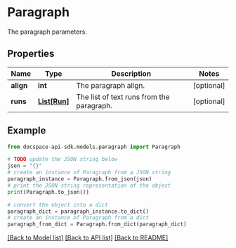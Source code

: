 # Paragraph
The paragraph parameters.

## Properties

Name | Type | Description | Notes
------------ | ------------- | ------------- | -------------
**align** | **int** | The paragraph align. | [optional] 
**runs** | [**List[Run]**](Run.md) | The list of text runs from the paragraph. | [optional] 

## Example

```python
from docspace-api-sdk.models.paragraph import Paragraph

# TODO update the JSON string below
json = "{}"
# create an instance of Paragraph from a JSON string
paragraph_instance = Paragraph.from_json(json)
# print the JSON string representation of the object
print(Paragraph.to_json())

# convert the object into a dict
paragraph_dict = paragraph_instance.to_dict()
# create an instance of Paragraph from a dict
paragraph_from_dict = Paragraph.from_dict(paragraph_dict)
```
[[Back to Model list]](../README.md#documentation-for-models) [[Back to API list]](../README.md#documentation-for-api-endpoints) [[Back to README]](../README.md)


